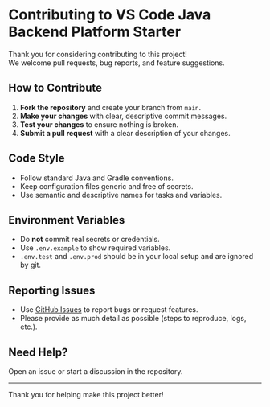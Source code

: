 # Contributing to VS Code Java Backend Platform Starter

Thank you for considering contributing to this project!  
We welcome pull requests, bug reports, and feature suggestions.

## How to Contribute

1. **Fork the repository** and create your branch from `main`.
2. **Make your changes** with clear, descriptive commit messages.
3. **Test your changes** to ensure nothing is broken.
4. **Submit a pull request** with a clear description of your changes.

## Code Style

- Follow standard Java and Gradle conventions.
- Keep configuration files generic and free of secrets.
- Use semantic and descriptive names for tasks and variables.

## Environment Variables

- Do **not** commit real secrets or credentials.
- Use `.env.example` to show required variables.
- `.env.test` and `.env.prod` should be in your local setup and are ignored by git.

## Reporting Issues

- Use [GitHub Issues](../../issues) to report bugs or request features.
- Please provide as much detail as possible (steps to reproduce, logs, etc.).

## Need Help?

Open an issue or start a discussion in the repository.

---

Thank you for helping make this project better!